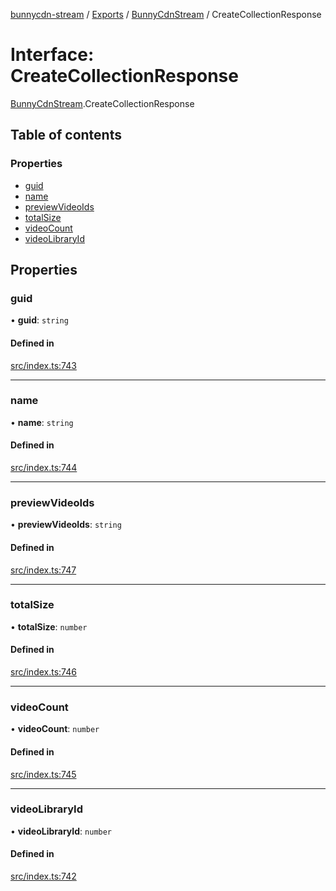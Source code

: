 [bunnycdn-stream](../README.md) / [Exports](../modules.md) / [BunnyCdnStream](../modules/BunnyCdnStream.md) / CreateCollectionResponse

# Interface: CreateCollectionResponse

[BunnyCdnStream](../modules/BunnyCdnStream.md).CreateCollectionResponse

## Table of contents

### Properties

- [guid](BunnyCdnStream.CreateCollectionResponse.md#guid)
- [name](BunnyCdnStream.CreateCollectionResponse.md#name)
- [previewVideoIds](BunnyCdnStream.CreateCollectionResponse.md#previewvideoids)
- [totalSize](BunnyCdnStream.CreateCollectionResponse.md#totalsize)
- [videoCount](BunnyCdnStream.CreateCollectionResponse.md#videocount)
- [videoLibraryId](BunnyCdnStream.CreateCollectionResponse.md#videolibraryid)

## Properties

### guid

• **guid**: `string`

#### Defined in

[src/index.ts:743](https://github.com/dan-online/bunnycdn-stream/blob/7f053de/src/index.ts#L743)

___

### name

• **name**: `string`

#### Defined in

[src/index.ts:744](https://github.com/dan-online/bunnycdn-stream/blob/7f053de/src/index.ts#L744)

___

### previewVideoIds

• **previewVideoIds**: `string`

#### Defined in

[src/index.ts:747](https://github.com/dan-online/bunnycdn-stream/blob/7f053de/src/index.ts#L747)

___

### totalSize

• **totalSize**: `number`

#### Defined in

[src/index.ts:746](https://github.com/dan-online/bunnycdn-stream/blob/7f053de/src/index.ts#L746)

___

### videoCount

• **videoCount**: `number`

#### Defined in

[src/index.ts:745](https://github.com/dan-online/bunnycdn-stream/blob/7f053de/src/index.ts#L745)

___

### videoLibraryId

• **videoLibraryId**: `number`

#### Defined in

[src/index.ts:742](https://github.com/dan-online/bunnycdn-stream/blob/7f053de/src/index.ts#L742)
